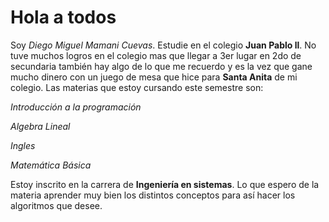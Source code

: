 # Hola a todos
Soy *Diego Miguel Mamani Cuevas*.
Estudie en el colegio **Juan Pablo ll**.
No tuve muchos logros en el colegio mas que llegar a 3er lugar en 2do de secundaria también hay algo de lo que me recuerdo y es la vez que gane mucho dinero con un juego de mesa que hice para **Santa Anita** de mi colegio.
Las materias que estoy cursando este semestre son:

*Introducción a la programación*

*Algebra Lineal*

*Ingles*

*Matemática Básica*

Estoy inscrito en la carrera de **Ingeniería en sistemas**.
Lo que espero de la materia aprender muy bien los distintos conceptos para así hacer los algoritmos que desee.


